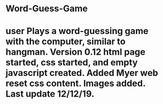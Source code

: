 # Word-Guess-Game
user Plays a word-guessing game with the computer, similar to hangman.
Version 0.12  html page started, css started, and empty javascript created.
Added Myer web reset css content.
Images added. Last update 12/12/19.
=======

